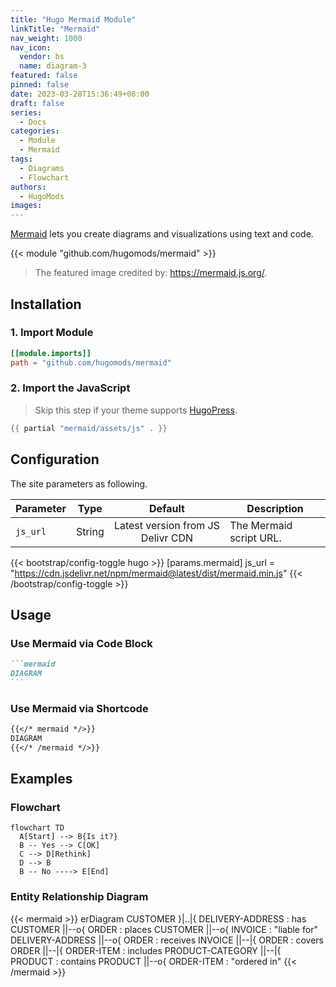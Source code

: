 ```yaml
---
title: "Hugo Mermaid Module"
linkTitle: "Mermaid"
nav_weight: 1000
nav_icon:
  vendor: bs
  name: diagram-3
featured: false
pinned: false
date: 2023-03-28T15:36:49+08:00
draft: false
series:
  - Docs
categories:
  - Module
  - Mermaid
tags:
  - Diagrams
  - Flowchart
authors:
  - HugoMods
images:
---
```


[Mermaid](https://mermaid.js.org/) lets you create diagrams and visualizations using text and code.

<!--more-->

{{< module "github.com/hugomods/mermaid" >}}

> The featured image credited by: https://mermaid.js.org/.

## Installation

### 1. Import Module

```toml
[[module.imports]]
path = "github.com/hugomods/mermaid"
```

### 2. Import the JavaScript

> Skip this step if your theme supports [HugoPress](https://github.com/razonyang/hugopress).

```go
{{ partial "mermaid/assets/js" . }}
```

## Configuration

The site parameters as following.

| Parameter |  Type  |              Default              | Description             |
| --------- | :----: | :-------------------------------: | ----------------------- |
| `js_url`  | String | Latest version from JS Delivr CDN | The Mermaid script URL. |

{{< bootstrap/config-toggle hugo >}}
[params.mermaid]
js_url = "https://cdn.jsdelivr.net/npm/mermaid@latest/dist/mermaid.min.js"
{{< /bootstrap/config-toggle >}}

## Usage

### Use Mermaid via Code Block

````markdown
```mermaid
DIAGRAM
```
````

### Use Mermaid via Shortcode

```markdown
{{</* mermaid */>}}
DIAGRAM
{{</* /mermaid */>}}
```

## Examples

### Flowchart

```mermaid
flowchart TD
  A[Start] --> B{Is it?}
  B -- Yes --> C[OK]
  C --> D[Rethink]
  D --> B
  B -- No ----> E[End]
```

### Entity Relationship Diagram

{{< mermaid >}}
erDiagram
CUSTOMER }|..|{ DELIVERY-ADDRESS : has
CUSTOMER ||--o{ ORDER : places
CUSTOMER ||--o{ INVOICE : "liable for"
DELIVERY-ADDRESS ||--o{ ORDER : receives
INVOICE ||--|{ ORDER : covers
ORDER ||--|{ ORDER-ITEM : includes
PRODUCT-CATEGORY ||--|{ PRODUCT : contains
PRODUCT ||--o{ ORDER-ITEM : "ordered in"
{{< /mermaid >}}
